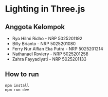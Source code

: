 # Lighting in Three.js

## Anggota Kelompok
- Ryo Hilmi Ridho - NRP 5025201192
- Billy Brianto - NRP 5025201080
- Ferry Nur Alfian Eka Putra - NRP 5025201214
- Nathanael Roviery - NRP 5025201258
- Zahra Fayyadiyati - NRP 5025201133

## How to run
```
npm install
npm run dev
```

## 
